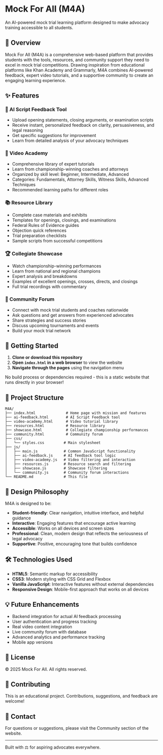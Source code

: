 # Mock For All (M4A)

An AI-powered mock trial learning platform designed to make advocacy training accessible to all students.

## 🎯 Overview

Mock For All (M4A) is a comprehensive web-based platform that provides students with the tools, resources, and community support they need to excel in mock trial competitions. Drawing inspiration from educational platforms like Khan Academy and Grammarly, M4A combines AI-powered feedback, expert video tutorials, and a supportive community to create an engaging learning experience.

## ✨ Features

### 🤖 AI Script Feedback Tool
- Upload opening statements, closing arguments, or examination scripts
- Receive instant, personalized feedback on clarity, persuasiveness, and legal reasoning
- Get specific suggestions for improvement
- Learn from detailed analysis of your advocacy techniques

### 🎥 Video Academy
- Comprehensive library of expert tutorials
- Learn from championship-winning coaches and attorneys
- Organized by skill level: Beginner, Intermediate, Advanced
- Categories: Fundamentals, Attorney Skills, Witness Skills, Advanced Techniques
- Recommended learning paths for different roles

### 📚 Resource Library
- Complete case materials and exhibits
- Templates for openings, closings, and examinations
- Federal Rules of Evidence guides
- Objection quick references
- Trial preparation checklists
- Sample scripts from successful competitions

### 🏆 Collegiate Showcase
- Watch championship-winning performances
- Learn from national and regional champions
- Expert analysis and breakdowns
- Examples of excellent openings, crosses, directs, and closings
- Full trial recordings with commentary

### 👥 Community Forum
- Connect with mock trial students and coaches nationwide
- Ask questions and get answers from experienced advocates
- Share strategies and success stories
- Discuss upcoming tournaments and events
- Build your mock trial network

## 🚀 Getting Started

1. **Clone or download this repository**
2. **Open `index.html` in a web browser** to view the website
3. **Navigate through the pages** using the navigation menu

No build process or dependencies required - this is a static website that runs directly in your browser!

## 📁 Project Structure

```
M4A/
├── index.html              # Home page with mission and features
├── ai-feedback.html        # AI Script Feedback tool
├── video-academy.html      # Video tutorial library
├── resources.html          # Resource library
├── showcase.html           # Collegiate championship performances
├── community.html          # Community forum
├── css/
│   └── styles.css         # Main stylesheet
├── js/
│   ├── main.js            # Common JavaScript functionality
│   ├── ai-feedback.js     # AI feedback tool logic
│   ├── video-academy.js   # Video filtering and interaction
│   ├── resources.js       # Resource search and filtering
│   ├── showcase.js        # Showcase filtering
│   └── community.js       # Community forum interactions
└── README.md              # This file
```

## 🎨 Design Philosophy

M4A is designed to be:
- **Student-friendly**: Clear navigation, intuitive interface, and helpful guidance
- **Interactive**: Engaging features that encourage active learning
- **Accessible**: Works on all devices and screen sizes
- **Professional**: Clean, modern design that reflects the seriousness of legal advocacy
- **Supportive**: Positive, encouraging tone that builds confidence

## 🛠️ Technologies Used

- **HTML5**: Semantic markup for accessibility
- **CSS3**: Modern styling with CSS Grid and Flexbox
- **Vanilla JavaScript**: Interactive features without external dependencies
- **Responsive Design**: Mobile-first approach that works on all devices

## 💡 Future Enhancements

- Backend integration for actual AI feedback processing
- User authentication and progress tracking
- Real video content integration
- Live community forum with database
- Advanced analytics and performance tracking
- Mobile app versions

## 📝 License

© 2025 Mock For All. All rights reserved.

## 🤝 Contributing

This is an educational project. Contributions, suggestions, and feedback are welcome!

## 📧 Contact

For questions or suggestions, please visit the Community section of the website.

---

Built with ⚖️ for aspiring advocates everywhere.